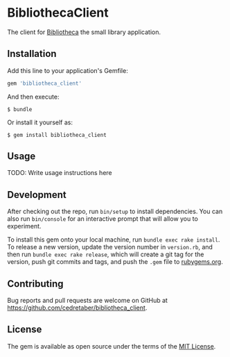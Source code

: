 # BibliothecaClient

The client for [Bibliotheca](https://github.com/cedretaber/bibliotheca) the small library application.

## Installation

Add this line to your application's Gemfile:

```ruby
gem 'bibliotheca_client'
```

And then execute:

    $ bundle

Or install it yourself as:

    $ gem install bibliotheca_client

## Usage

TODO: Write usage instructions here

## Development

After checking out the repo, run `bin/setup` to install dependencies. You can also run `bin/console` for an interactive prompt that will allow you to experiment.

To install this gem onto your local machine, run `bundle exec rake install`. To release a new version, update the version number in `version.rb`, and then run `bundle exec rake release`, which will create a git tag for the version, push git commits and tags, and push the `.gem` file to [rubygems.org](https://rubygems.org).

## Contributing

Bug reports and pull requests are welcome on GitHub at https://github.com/cedretaber/bibliotheca_client.


## License

The gem is available as open source under the terms of the [MIT License](http://opensource.org/licenses/MIT).
